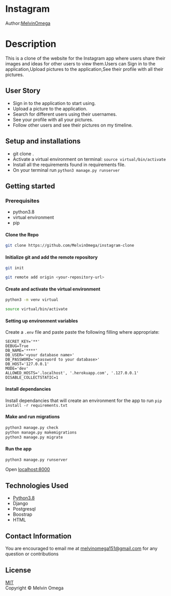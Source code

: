 # Instagram

Author:[MelvinOmega](https://github.com/MelvinOmega)  
  
# Description  

This is a clone of the website for the Instagram app where users share their  images and ideas for other users to view them.Users can Sign in to the application,Upload pictures to the application,See their profile with all their pictures.


## User Story  
  
* Sign in to the application to start using.  
* Upload a picture to the application. 
* Search for different users using their usernames.  
* See your profile with all your pictures.  
* Follow other users and see their pictures on my timeline.  

  
## Setup and installations
* git clone .
* Activate a virtual environment on terminal: `source virtual/bin/activate`
* Install all the requirements found in requirements file.
* On your terminal run `python3 manage.py runserver`



## Getting started

### Prerequisites
* python3.8
* virtual environment
* pip

#### Clone the Repo 
```bash
git clone https://github.com/MelvinOmega/instagram-clone
```
#### Initialize git and add the remote repository
```bash
git init
```
```bash
git remote add origin <your-repository-url>
```

#### Create and activate the virtual environment
```bash
python3 -m venv virtual
```

```bash
source virtual/bin/activate
```

#### Setting up environment variables
Create a `.env` file and paste paste the following filling where appropriate:
```
SECRET_KEY='**'
DEBUG=True
DB_NAME='****'
DB_USER='<your database name>'
DB_PASSWORD='<password to your database>'
DB_HOST='127.0.0.1'
MODE='dev'
ALLOWED_HOSTS='.localhost', '.herokuapp.com', '.127.0.0.1'
DISABLE_COLLECTSTATIC=1
```

#### Install dependancies
Install dependancies that will create an environment for the app to run
`pip install -r requirements.txt`

#### Make and run migrations
```bash
python3 manage.py check
python manage.py makemigrations
python3 manage.py migrate
```

#### Run the app
```bash
python3 manage.py runserver
```
Open [localhost:8000](http://127.0.0.1:8000/)


        
## Technologies Used

* [Python3.8](https://docs.python.org/3/)
* Django 
* Postgresql 
* Boostrap
* HTML

## Contact Information   
You are encouraged to email me at melvinomega151@gmail.com for any question or contributions
  
## License 

[MIT](LICENSE.md)  <br>
Copyright © Melvin Omega

